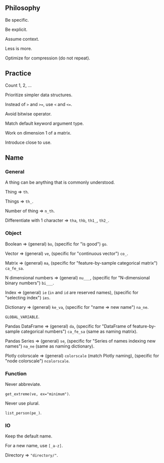 ## Philosophy

Be specific.

Be explicit.

Assume context.

Less is more.

Optimize for compression (do not repeat).

## Practice

Count 1, 2, ...

Prioritize simpler data structures.

Instead of `>` and `>=`, use `<` and `<=`.

Avoid bitwise operator.

Match default keyword argument type.

Work on dimension 1 of a matrix.

Introduce close to use.

## Name

### General

A thing can be anything that is commonly understood.

Thing => `th`.

Things => `th_`.

Number of thing => `n_th`.

Differentiate with 1 character => `tha`, `thb`, `th1_`, `th2_`.

### Object

Boolean => (general) `bo`, (specific for "is good") `go`.

Vector => (general) `ve`, (specific for "continuous vector") `co_`.

Matrix => (general) `ma`, (specific for "feature-by-sample categorical matrix") `ca_fe_sa`.

N dimensional numbers => (general) `nu___`, (specific for "N-dimensional binary numbers") `bi___`.

Index => (general) `ie` (`in` and `id` are reserved names), (specific for "selecting index") `ies`.

Dictionary => (general) `ke_va`, (specific for "name => new name") `na_ne`.

`GLOBAL_VARIABLE`.

Pandas DataFrame => (general) `da`, (specific for "DataFrame of feature-by-sample categorical numbers") `ca_fe_sa` (same as naming matrix).

Pandas Series => (general) `se`, (specific for "Series of names indexing new names") `na_ne` (same as naming dictionary).

Plotly colorscale => (general) `colorscale` (match Plotly naming), (specific for "node colorscale") `ncolorscale`.

### Function

Never abbreviate.

`get_extreme(ve, ex="minimum")`.

Never use plural.

`list_person(pe_)`.

### IO

Keep the default name.

For a new name, use `[_a-z]`.

Directory => `"directory/"`.
